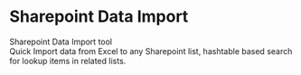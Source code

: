 # Sharepoint Data Import
Sharepoint Data Import tool<br>
Quick Import data from Excel to any Sharepoint list, hashtable based search for lookup items in related lists.
